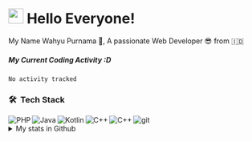 <h1><img src="https://emojis.slackmojis.com/emojis/images/1531849430/4246/blob-sunglasses.gif?1531849430" width="30"/> Hello Everyone!</h1>

My Name Wahyu Purnama :slightly_smiling_face:, A passionate Web Developer 😎 from :indonesia:

##### My Current Coding Activity :D
<!--START_SECTION:waka-->

```text
No activity tracked
```

<!--END_SECTION:waka-->


### 🛠 &nbsp;Tech Stack
<img align="left" alt="PHP"  src="https://img.shields.io/badge/-PHP-3DDC84?style=flat-square&logo=PHP&logoColor=#777BB4"/>
<img align="left" alt="Java"  src="https://img.shields.io/badge/-Java-007396?style=flat-square&logo=java&logoColor=white"/>
<img align="left" alt="Kotlin"  src="https://img.shields.io/badge/-Kotlin-0095D5?style=flat-square&logo=kotlin&logoColor=white"/>
<img align="left" alt="C++"  src="https://img.shields.io/badge/-Google_Cloud_Platform-1a73e8?style=flat-square&logo=google-cloud&logoColor=white"/>
<img align="left" alt="C++"  src="https://img.shields.io/badge/-Firebase-ffca28?style=flat-square&logo=firebase&logoColor=white"/>
<img alt="git" src="https://img.shields.io/badge/-Git-F05032?style=flat-square&logo=git&logoColor=white" />

<details>
  <summary>My stats in Github</summary>
  <br>
  <img src="https://github-readme-stats.vercel.app/api?username=wahyupurnama43&show_icons=true">
  <img src="https://github-profile-trophy.vercel.app/?username=wahyupurnama43">
  <hr>
  <p align="left"><img align="left" src="https://github-readme-stats.vercel.app/api/top-langs?username=wahyupurnama43&show_icons=true&locale=en&layout=compact&theme=radical" alt="vaulstein" /></p>
 <p><img align="center" src="https://github-readme-streak-stats.herokuapp.com/?user=wahyupurnama43&theme=radical" alt="wahyupurnama43" /></p> 

![GitHub Activity Graph](https://activity-graph.herokuapp.com/graph?username=wahyupurnama43&bg_color=000000&color=4fff67&line=4fff67&point=ffffff&area=true&hide_border=true)  
</details>
